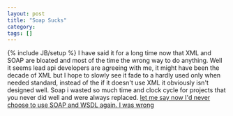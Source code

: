 ```yaml
---
layout: post
title: "Soap Sucks"
category:
tags: []
---
```

{% include JB/setup %}
I have said it for a long time now that XML and SOAP are bloated and most of the time the wrong way to do anything. Well it seems lead api developers are agreeing with me, it might have been the decade of XML but I hope to slowly see it fade to a hardly used only when needed standard, instead of the if it doesn't use XML it obviously isn't designed well.    Soap i wasted so much time and clock cycle for projects that you never did well and were always replaced.    [let me say now I'd never choose to use SOAP and WSDL again. I was wrong](http://www.somebits.com/weblog/tech/bad/whySoapSucks.html)